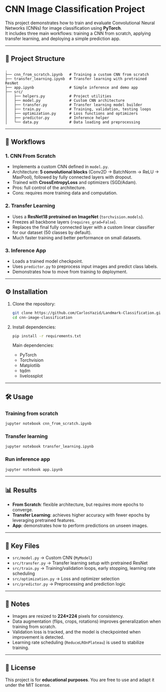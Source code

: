 # CNN Image Classification Project

This project demonstrates how to train and evaluate Convolutional Neural Networks (CNNs) for image classification using **PyTorch**.  
It includes three main workflows: training a CNN from scratch, applying transfer learning, and deploying a simple prediction app.

---

## 📂 Project Structure

```
.
├── cnn_from_scratch.ipynb   # Training a custom CNN from scratch
├── transfer_learning.ipynb  # Transfer learning with pretrained ResNet
├── app.ipynb                # Simple inference and demo app
├── src/
│   ├── helpers.py           # Project utilities
│   ├── model.py             # Custom CNN architecture
│   ├── transfer.py          # Transfer learning model builder
│   ├── train.py             # Training, validation, testing loops
│   ├── optimization.py      # Loss functions and optimizers
│   ├── predictor.py         # Inference helper
│   └── data.py              # Data loading and preprocessing
```

---

## 🚀 Workflows

### 1. CNN From Scratch
- Implements a custom CNN defined in `model.py`.
- Architecture: **5 convolutional blocks** (Conv2D → BatchNorm → ReLU → MaxPool), followed by fully connected layers with dropout.
- Trained with **CrossEntropyLoss** and optimizers (SGD/Adam).
- Pros: full control of the architecture.  
- Cons: requires more training data and computation.

### 2. Transfer Learning
- Uses a **ResNet18 pretrained on ImageNet** (`torchvision.models`).
- Freezes all backbone layers (`requires_grad=False`).
- Replaces the final fully connected layer with a custom linear classifier for our dataset (50 classes by default).
- Much faster training and better performance on small datasets.

### 3. Inference App
- Loads a trained model checkpoint.
- Uses `predictor.py` to preprocess input images and predict class labels.
- Demonstrates how to move from training to deployment.

---

## ⚙️ Installation

1. Clone the repository:
   ```bash
   git clone https://github.com/CarlosYazid/Landmark-Classification.git
   cd cnn-image-classification
   ```

2. Install dependencies:
   ```bash
   pip install -r requirements.txt
   ```

   Main dependencies:
   - PyTorch
   - Torchvision
   - Matplotlib
   - tqdm
   - livelossplot

---

## 🛠 Usage

### Training from scratch
```bash
jupyter notebook cnn_from_scratch.ipynb
```

### Transfer learning
```bash
jupyter notebook transfer_learning.ipynb
```

### Run inference app
```bash
jupyter notebook app.ipynb
```

---

## 📊 Results
- **From Scratch**: flexible architecture, but requires more epochs to converge.
- **Transfer Learning**: achieves higher accuracy with fewer epochs by leveraging pretrained features.
- **App**: demonstrates how to perform predictions on unseen images.

---

## 🔬 Key Files

- `src/model.py` → Custom CNN (`MyModel`)  
- `src/transfer.py` → Transfer learning setup with pretrained ResNet  
- `src/train.py` → Training/validation loops, early stopping, learning rate scheduling  
- `src/optimization.py` → Loss and optimizer selection  
- `src/predictor.py` → Preprocessing and prediction logic  

---

## 📌 Notes
- Images are resized to **224×224** pixels for consistency.  
- Data augmentation (flips, crops, rotations) improves generalization when training from scratch.  
- Validation loss is tracked, and the model is checkpointed when improvement is detected.  
- Learning rate scheduling (`ReduceLROnPlateau`) is used to stabilize training.

---

## 📖 License
This project is for **educational purposes**. You are free to use and adapt it under the MIT license.
